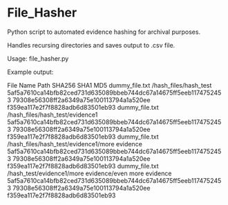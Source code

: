 # File_Hasher
Python script to automated evidence hashing for archival purposes.

Handles recursing directories and saves output to .csv file.

Usage: file_hasher.py <directory>
  
Example output:

File Name	Path	SHA256	SHA1	MD5
dummy_file.txt	/hash_files/hash_test	5af5a7610ca14bfb82ced731d635089bbeb744dc67a14675ff5eeb1174752453	79308e56308ff2a6349a75e100113794a1a520ee	f359ea117e2f7f8828adb6d83501eb93
dummy_file.txt	/hash_files/hash_test/evidence1	5af5a7610ca14bfb82ced731d635089bbeb744dc67a14675ff5eeb1174752453	79308e56308ff2a6349a75e100113794a1a520ee	f359ea117e2f7f8828adb6d83501eb93
dummy_file.txt	/hash_files/hash_test/evidence1/more evidence	5af5a7610ca14bfb82ced731d635089bbeb744dc67a14675ff5eeb1174752453	79308e56308ff2a6349a75e100113794a1a520ee	f359ea117e2f7f8828adb6d83501eb93
dummy_file.txt	/hash_test/evidence1/more evidence/even more evidence	5af5a7610ca14bfb82ced731d635089bbeb744dc67a14675ff5eeb1174752453	79308e56308ff2a6349a75e100113794a1a520ee	f359ea117e2f7f8828adb6d83501eb93
